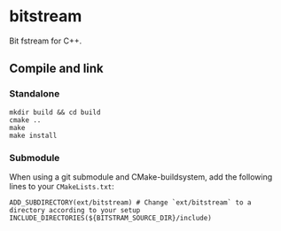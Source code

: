 # bitstream

Bit fstream for C++.

## Compile and link
### Standalone
```
mkdir build && cd build
cmake ..
make
make install
```
### Submodule
When using a git submodule and CMake-buildsystem, add the following lines to your `CMakeLists.txt`:
```
ADD_SUBDIRECTORY(ext/bitstream) # Change `ext/bitstream` to a directory according to your setup
INCLUDE_DIRECTORIES(${BITSTRAM_SOURCE_DIR}/include)
```
